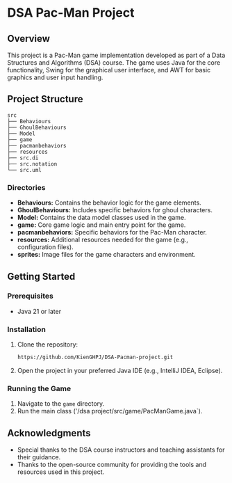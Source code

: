 # DSA Pac-Man Project

## Overview

This project is a Pac-Man game implementation developed as part of a Data Structures and Algorithms (DSA) course. The game uses Java for the core functionality, Swing for the graphical user interface, and AWT for basic graphics and user input handling.

## Project Structure

    src
    ├── Behaviours
    ├── GhoulBehaviours
    ├── Model
    ├── game
    ├── pacmanbehaviors
    ├── resources
    ├── src.di
    ├── src.notation
    └── src.uml

### Directories

- **Behaviours:** Contains the behavior logic for the game elements.
- **GhoulBehaviours:** Includes specific behaviors for ghoul characters.
- **Model:** Contains the data model classes used in the game.
- **game:** Core game logic and main entry point for the game.
- **pacmanbehaviors:** Specific behaviors for the Pac-Man character.
- **resources:** Additional resources needed for the game (e.g., configuration files).
- **sprites:** Image files for the game characters and environment.


## Getting Started

### Prerequisites

- Java 21 or later
### Installation

1. Clone the repository:
    ```sh
    https://github.com/KienGHPJ/DSA-Pacman-project.git
    ```

2. Open the project in your preferred Java IDE (e.g., IntelliJ IDEA, Eclipse).

### Running the Game

1. Navigate to the `game` directory.
2. Run the main class ('/dsa project/src/game/PacManGame.java`).


## Acknowledgments

- Special thanks to the DSA course instructors and teaching assistants for their guidance.
- Thanks to the open-source community for providing the tools and resources used in this project.
